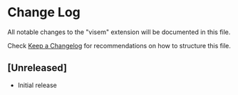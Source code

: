# Change Log

All notable changes to the "visem" extension will be documented in this file.

Check [Keep a Changelog](http://keepachangelog.com/) for recommendations on how to structure this file.

## [Unreleased]

- Initial release